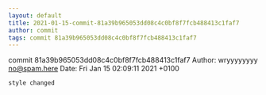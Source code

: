 ```yaml
---
layout: default
title: 2021-01-15-commit-81a39b965053dd08c4c0bf8f7fcb488413c1faf7
author: commit
tags: commit 81a39b965053dd08c4c0bf8f7fcb488413c1faf7
---
```


commit 81a39b965053dd08c4c0bf8f7fcb488413c1faf7
Author: wryyyyyyyy <no@spam.here>
Date:   Fri Jan 15 02:09:11 2021 +0100

    style changed
